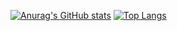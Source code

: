 [![Anurag's GitHub stats](https://github-readme-stats.vercel.app/api?username=zeekands)](https://github.com/anuraghazra/github-readme-stats)
[![Top Langs](https://github-readme-stats.vercel.app/api/top-langs/?username=zeekands&hide=javascript,html,php,css,scss,roff)](https://github.com/anuraghazra/github-readme-stats)
<!--
**azizkandias01/azizkandias01** is a ✨ _special_ ✨ repository because its `README.md` (this file) appears on your GitHub profile.
[![StandWithPalestine](https://raw.githubusercontent.com/TheBSD/StandWithPalestine/main/badges/StandWithPalestine.svg)](https://github.com/TheBSD/StandWithPalestine/blob/main/docs/README.md)
Here are some ideas to get you started:

- 🔭 I’m currently working on ...
- 🌱 I’m currently learning ...
- 👯 I’m looking to collaborate on ...
- 🤔 I’m looking for help with ...
- 💬 Ask me about ...
- 📫 How to reach me: ...
- 😄 Pronouns: ...
- ⚡ Fun fact: ...
-->
